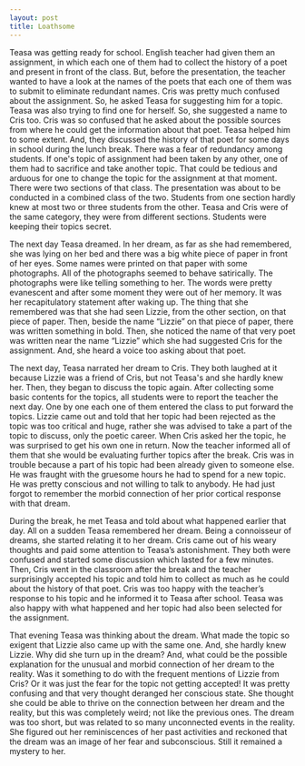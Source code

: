 ```yaml
---
layout: post
title: Loathsome
---
```


Teasa was getting ready for school. English teacher had given them an assignment, in which each one of them had to collect the history of a poet and present in front of the class. But, before the presentation, the teacher wanted to have a look at the names of the poets that each one of them was to submit to eliminate redundant names. Cris was pretty much confused about the assignment. So, he asked Teasa for suggesting him for a topic. Teasa was also trying to find one for herself. So, she suggested a name to Cris too. Cris was so confused that he asked about the possible sources from where he could get the information about that poet. Teasa helped him to some extent. And, they discussed the history of that poet for some days in school during the lunch break. There was a fear of redundancy among students. If one's topic of assignment had been taken by any other, one of them had to sacrifice and take another topic. That could be tedious and arduous for one to change the topic for the assignment at that moment. There were two sections of that class. The presentation was about to be conducted in a combined class of the two. Students from one section hardly knew at most two or three students from the other. Teasa and Cris were of the same category, they were from different sections. Students were keeping their topics secret.

The next day Teasa dreamed. In her dream, as far as she had remembered, she was lying on her bed and there was a big white piece of paper in front of her eyes. Some names were printed on that paper with some photographs. All of the photographs seemed to behave satirically. The photographs were like telling something to her. The words were pretty evanescent and after some moment they were out of her memory. It was her recapitulatory statement after waking up. The thing that she remembered was that she had seen Lizzie, from the other section, on that piece of paper. Then, beside the name “Lizzie” on that piece of paper, there was written something in bold. Then, she noticed the name of that very poet was written near the name “Lizzie” which she had suggested Cris for the assignment. And, she heard a voice too asking about that poet.

The next day, Teasa narrated her dream to Cris. They both laughed at it because Lizzie was a friend of Cris, but not Teasa's and she hardly knew her. Then, they began to discuss the topic again. After collecting some basic contents for the topics, all students were to report the teacher the next day. One by one each one of them entered the class to put forward the topics. Lizzie came out and told that her topic had been rejected as the topic was too critical and huge, rather she was advised to take a part of the topic to discuss, only the poetic career. When Cris asked her the topic, he was surprised to get his own one in return. Now the teacher informed all of them that she would be evaluating further topics after the break. Cris was in trouble because a part of his topic had been already given to someone else. He was fraught with the gruesome hours he had to spend for a new topic. He was pretty conscious and not willing to talk to anybody. He had just forgot to remember the morbid connection of her prior cortical response with that dream.

During the break, he met Teasa and told about what happened earlier that day. All on a sudden Teasa remembered her dream. Being a connoisseur of dreams, she started relating it to her dream. Cris came out of his weary thoughts and paid some attention to Teasa’s astonishment. They both were confused and started some discussion which lasted for a few minutes. Then, Cris went in the classroom after the break and the teacher surprisingly accepted his topic and told him to collect as much as he could about the history of that poet. Cris was too happy with the teacher’s response to his topic and he informed it to Teasa after school. Teasa was also happy with what happened and her topic had also been selected for the assignment.

That evening Teasa was thinking about the dream. What made the topic so exigent that Lizzie also came up with the same one. And, she hardly knew Lizzie. Why did she turn up in the dream? And, what could be the possible explanation for the unusual and morbid connection of her dream to the reality. Was it something to do with the frequent mentions of Lizzie from Cris? Or it was just the fear for the topic not getting accepted! It was pretty confusing and that very thought deranged her conscious state. She thought she could be able to thrive on the connection between her dream and the reality, but this was completely weird; not like the previous ones. The dream was too short, but was related to so many unconnected events in the reality. She figured out her reminiscences of her past activities and reckoned that the dream was an image of her fear and subconscious. Still it remained a mystery to her.
